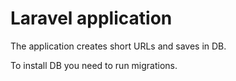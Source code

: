 # Laravel application
The application creates short URLs and saves in DB.

To install DB you need to run migrations.
